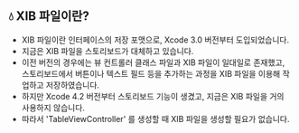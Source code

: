 ## 💧 XIB 파일이란?

* XIB 파일이란 인터페이스의 저장 포맷으로, Xcode 3.0 버전부터 도입되었습니다.
* 지금은 XIB 파일을 스토리보드가 대체하고 있습니다.
* 이전 버전의 경우에는 뷰 컨트롤러 클래스 파일과 XIB 파일이 일대일로 존재했고, 스토리보드에서 버튼이나 텍스트 필드 등을 추가하는 과정을 XIB 파일을 이용해 작업하고 저장하였습니다.
* 하지만 Xcode 4.2 버전부터 스토리보드 기능이 생겼고, 지금은 XIB 파일을 거의 사용하지 않습니다.
* 따라서 'TableViewController' 를 생성할 때 XIB 파일을 생성할 필요가 없습니다.
